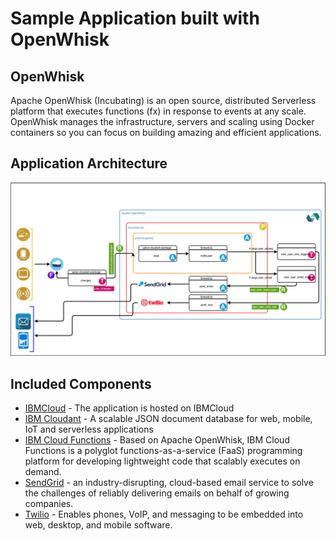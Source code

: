 # Sample Application built with OpenWhisk

## OpenWhisk
Apache OpenWhisk (Incubating) is an open source, distributed Serverless platform that executes functions (fx) in response to events at any scale. OpenWhisk manages the infrastructure, servers and scaling using Docker containers so you can focus on building amazing and efficient applications.
## Application Architecture

![Sample Architecture](asset/forwardjs-final-white.png)

## Included Components

- [IBMCloud](https://www.ibm.com/cloud/) - The application is hosted on IBMCloud
- [IBM Cloudant](https://www.ibm.com/cloud/cloudant) - A scalable JSON document database for web, mobile, IoT and serverless applications
- [IBM Cloud Functions](https://www.ibm.com/cloud/functions) - Based on Apache OpenWhisk, IBM Cloud Functions is a polyglot functions-as-a-service (FaaS) programming platform for developing lightweight code that scalably executes on demand.
- [SendGrid](https://sendgrid.com/) - an industry-disrupting, cloud-based email service to solve the challenges of reliably delivering emails on behalf of growing companies. 
- [Twilio](https://www.twilio.com/) - Enables phones, VoIP, and messaging to be embedded into web, desktop, and mobile software.